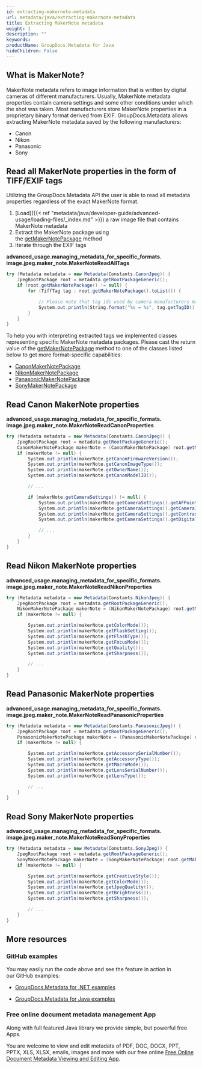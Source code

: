 ```yaml
---
id: extracting-makernote-metadata
url: metadata/java/extracting-makernote-metadata
title: Extracting MakerNote metadata
weight: 1
description: ""
keywords: 
productName: GroupDocs.Metadata for Java
hideChildren: False
---
```

## What is MakerNote?

MakerNote metadata refers to image information that is written by digital cameras of different manufacturers. Usually, MakerNote metadata properties contain camera settings and some other conditions under which the shot was taken. Most manufacturers store MakerNote properties in a proprietary binary format derived from EXIF. GroupDocs.Metadata allows extracting MakerNote metadata saved by the following manufacturers:

*   Canon
*   Nikon
*   Panasonic
*   Sony

## Read all MakerNote properties in the form of TIFF/EXIF tags

Utilizing the GroupDocs.Metadata API the user is able to read all metadata properties regardless of the exact MakerNote format.

1.  [Load]({{< ref "metadata/java/developer-guide/advanced-usage/loading-files/_index.md" >}}) a raw image file that contains MakerNote metadata
2.  Extract the MakerNote package using the [getMakerNotePackage](https://apireference.groupdocs.com/java/metadata/com.groupdocs.metadata.core/JpegRootPackage#getMakerNotePackage()) method
3.  Iterate through the EXIF tags 

**advanced\_usage.managing\_metadata\_for\_specific\_formats.<WBR>image.jpeg.maker\_note.MakerNoteReadAllTags**

```csharp
try (Metadata metadata = new Metadata(Constants.CanonJpeg)) {
	JpegRootPackage root = metadata.getRootPackageGeneric();
	if (root.getMakerNotePackage() != null) {
		for (TiffTag tag : root.getMakerNotePackage().toList()) {

			// Please note that tag ids used by camera manufacturers may intersect with the ids defined in the TIFF/EXIF specification
			System.out.println(String.format("%s = %s", tag.getTagID(), tag.getValue()));
		}
	}
}
```

To help you with interpreting extracted tags we implemented classes representing specific MakerNote metadata packages. Please cast the return value of the [getMakerNotePackage](https://apireference.groupdocs.com/java/metadata/com.groupdocs.metadata.core/JpegRootPackage#getMakerNotePackage()) method to one of the classes listed below to get more format-specific capabilities:

*   [CanonMakerNotePackage](https://apireference.groupdocs.com/java/metadata/com.groupdocs.metadata.core/CanonMakerNotePackage)
*   [NikonMakerNotePackage](https://apireference.groupdocs.com/java/metadata/com.groupdocs.metadata.core/NikonMakerNotePackage)
*   [PanasonicMakerNotePackage](https://apireference.groupdocs.com/java/metadata/com.groupdocs.metadata.core/PanasonicMakerNotePackage)
*   [SonyMakerNotePackage](https://apireference.groupdocs.com/java/metadata/com.groupdocs.metadata.core/SonyMakerNotePackage)

## Read Canon MakerNote properties

**advanced\_usage.managing\_metadata\_for\_specific\_formats.<WBR>image.jpeg.maker\_note.MakerNoteReadCanonProperties**

```csharp
try (Metadata metadata = new Metadata(Constants.CanonJpeg)) {
	JpegRootPackage root = metadata.getRootPackageGeneric();
	CanonMakerNotePackage makerNote = (CanonMakerNotePackage) root.getMakerNotePackage();
	if (makerNote != null) {
		System.out.println(makerNote.getCanonFirmwareVersion());
		System.out.println(makerNote.getCanonImageType());
		System.out.println(makerNote.getOwnerName());
		System.out.println(makerNote.getCanonModelID());

		// ...

		if (makerNote.getCameraSettings() != null) {
			System.out.println(makerNote.getCameraSettings().getAFPoint());
			System.out.println(makerNote.getCameraSettings().getCameraIso());
			System.out.println(makerNote.getCameraSettings().getContrast());
			System.out.println(makerNote.getCameraSettings().getDigitalZoom());

			// ...
		}
	}
} 
```

## Read Nikon MakerNote properties

**advanced\_usage.managing\_metadata\_for\_specific\_formats.<WBR>image.jpeg.maker\_note.MakerNoteReadNikonProperties**

```csharp
try (Metadata metadata = new Metadata(Constants.NikonJpeg)) {
	JpegRootPackage root = metadata.getRootPackageGeneric();
	NikonMakerNotePackage makerNote = (NikonMakerNotePackage) root.getMakerNotePackage();
	if (makerNote != null) {

		System.out.println(makerNote.getColorMode());
		System.out.println(makerNote.getFlashSetting());
		System.out.println(makerNote.getFlashType());
		System.out.println(makerNote.getFocusMode());
		System.out.println(makerNote.getQuality());
		System.out.println(makerNote.getSharpness());

		// ...
	}
}
```

## Read Panasonic MakerNote properties

**advanced\_usage.managing\_metadata\_for\_specific\_formats.<WBR>image.jpeg.maker\_note.MakerNoteReadPanasonicProperties**

```csharp
try (Metadata metadata = new Metadata(Constants.PanasonicJpeg)) {
	JpegRootPackage root = metadata.getRootPackageGeneric();
	PanasonicMakerNotePackage makerNote = (PanasonicMakerNotePackage) root.getMakerNotePackage();
	if (makerNote != null) {

		System.out.println(makerNote.getAccessorySerialNumber());
		System.out.println(makerNote.getAccessoryType());
		System.out.println(makerNote.getMacroMode());
		System.out.println(makerNote.getLensSerialNumber());
		System.out.println(makerNote.getLensType());

		// ...
	}
} 
```

## Read Sony MakerNote properties

**advanced\_usage.managing\_metadata\_for\_specific\_formats.<WBR>image.jpeg.maker\_note.MakerNoteReadSonyProperties**

```csharp
try (Metadata metadata = new Metadata(Constants.SonyJpeg)) {
	JpegRootPackage root = metadata.getRootPackageGeneric();
	SonyMakerNotePackage makerNote = (SonyMakerNotePackage) root.getMakerNotePackage();
	if (makerNote != null) {

		System.out.println(makerNote.getCreativeStyle());
		System.out.println(makerNote.getColorMode());
		System.out.println(makerNote.getJpegQuality());
		System.out.println(makerNote.getBrightness());
		System.out.println(makerNote.getSharpness());

		// ...
	}
} 
```

## More resources

### GitHub examples

You may easily run the code above and see the feature in action in our GitHub examples:

*   [GroupDocs.Metadata for .NET examples](https://github.com/groupdocs-metadata/GroupDocs.Metadata-for-.NET)
    
*   [GroupDocs.Metadata for Java examples](https://github.com/groupdocs-metadata/GroupDocs.Metadata-for-Java)
    

### Free online document metadata management App

Along with full featured Java library we provide simple, but powerful free Apps.

You are welcome to view and edit metadata of PDF, DOC, DOCX, PPT, PPTX, XLS, XLSX, emails, images and more with our free online [Free Online Document Metadata Viewing and Editing App](https://products.groupdocs.app/metadata).
